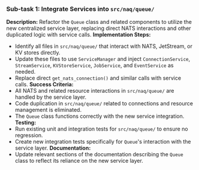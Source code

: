 ### Sub-task 1: Integrate Services into `src/naq/queue/`
**Description:** Refactor the `Queue` class and related components to utilize the new centralized service layer, replacing direct NATS interactions and other duplicated logic with service calls.
**Implementation Steps:**
- Identify all files in `src/naq/queue/` that interact with NATS, JetStream, or KV stores directly.
- Update these files to use `ServiceManager` and inject `ConnectionService`, `StreamService`, `KVStoreService`, `JobService`, and `EventService` as needed.
- Replace direct `get_nats_connection()` and similar calls with service calls.
**Success Criteria:**
- All NATS and related resource interactions in `src/naq/queue/` are handled by the service layer.
- Code duplication in `src/naq/queue/` related to connections and resource management is eliminated.
- The `Queue` class functions correctly with the new service integration.
**Testing:**
- Run existing unit and integration tests for `src/naq/queue/` to ensure no regression.
- Create new integration tests specifically for `Queue`'s interaction with the service layer.
**Documentation:**
- Update relevant sections of the documentation describing the `Queue` class to reflect its reliance on the new service layer.